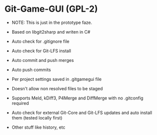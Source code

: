 # Git-Game-GUI (GPL-2)



- NOTE: This is just in the prototype faze.

- Based on libgit2sharp and writen in C#

- Auto check for .gitignore file

- Auto check for Git-LFS install

- Auto commit and push merges

- Auto push commits

- Per project settings saved in .gitgamegui file

- Doesn't allow non resolved files to be staged

- Supports Meld, kDiff3, P4Merge and DiffMerge with no .gitconfig required

- Auto check for external Git-Core and Git-LFS updates and auto install them (tested locally first)

- Other stuff like history, etc